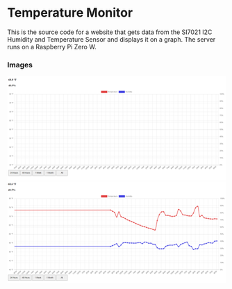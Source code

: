 # Temperature Monitor
This is the source code for a website that gets data from the SI7021 I2C Humidity and Temperature Sensor and displays it on a graph.
The server runs on a Raspberry Pi Zero W.

### Images
![Graph](images/graph.PNG)
![Graph 2](images/graph1.PNG)
